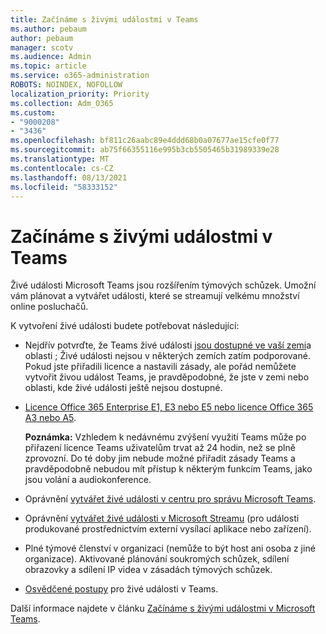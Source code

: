 ```yaml
---
title: Začínáme s živými událostmi v Teams
ms.author: pebaum
author: pebaum
manager: scotv
ms.audience: Admin
ms.topic: article
ms.service: o365-administration
ROBOTS: NOINDEX, NOFOLLOW
localization_priority: Priority
ms.collection: Adm_O365
ms.custom:
- "9000208"
- "3436"
ms.openlocfilehash: bf811c26aabc89e4ddd68b0a07677ae15cfe0f77
ms.sourcegitcommit: ab75f66355116e995b3cb5505465b31989339e28
ms.translationtype: MT
ms.contentlocale: cs-CZ
ms.lasthandoff: 08/13/2021
ms.locfileid: "58333152"
---
```

# <a name="getting-started-with-teams-live-events"></a>Začínáme s živými událostmi v Teams

Živé události Microsoft Teams jsou rozšířením týmových schůzek. Umožní vám plánovat a vytvářet události, které se streamují velkému množství online posluchačů.

K vytvoření živé události budete potřebovat následující:

- Nejdřív potvrďte, že Teams živé události [jsou dostupné ve vaší zemi](https://docs.microsoft.com/microsoftteams/teams-live-events/plan-for-teams-live-events#regional-availability)a oblasti ; Živé události nejsou v některých zemích zatím podporované.  Pokud jste přiřadili licence a nastavili zásady, ale pořád nemůžete vytvořit živou událost Teams, je pravděpodobné, že jste v zemi nebo oblasti, kde živé události ještě nejsou dostupné.

- [Licence Office 365 Enterprise E1, E3 nebo E5 nebo licence Office 365 A3 nebo A5](https://docs.microsoft.com/microsoftteams/teams-live-events/set-up-for-teams-live-events#step-2-get-and-assign-licenses). 

    **Poznámka:** Vzhledem k nedávnému zvýšení využití Teams může po přiřazení licence Teams uživatelům trvat až 24 hodin, než se plně zprovozní. Do té doby jim nebude možné přiřadit zásady Teams a pravděpodobně nebudou mít přístup k některým funkcím Teams, jako jsou volání a audiokonference.

- Oprávnění [vytvářet živé události v centru pro správu Microsoft Teams](https://docs.microsoft.com/microsoftteams/teams-live-events/set-up-for-teams-live-events#create-or-edit-a-live-events-policy).

- Oprávnění [vytvářet živé události v Microsoft Streamu](https://docs.microsoft.com/microsoftteams/teams-live-events/what-are-teams-live-events) (pro události produkované prostřednictvím externí vysílací aplikace nebo zařízení).

- Plné týmové členství v organizaci (nemůže to být host ani osoba z jiné organizace).
Aktivované plánování soukromých schůzek, sdílení obrazovky a sdílení IP videa v zásadách týmových schůzek.

- [Osvědčené postupy](https://support.office.com/article/Best-practices-for-producing-a-Teams-live-event-e500370e-4dd1-4187-8b48-af10ef02cf42) pro živé události v Teams.

Další informace najdete v článku [Začínáme s živými událostmi v Microsoft Teams](https://support.office.com/article/get-started-with-microsoft-teams-live-events-d077fec2-a058-483e-9ab5-1494afda578a).